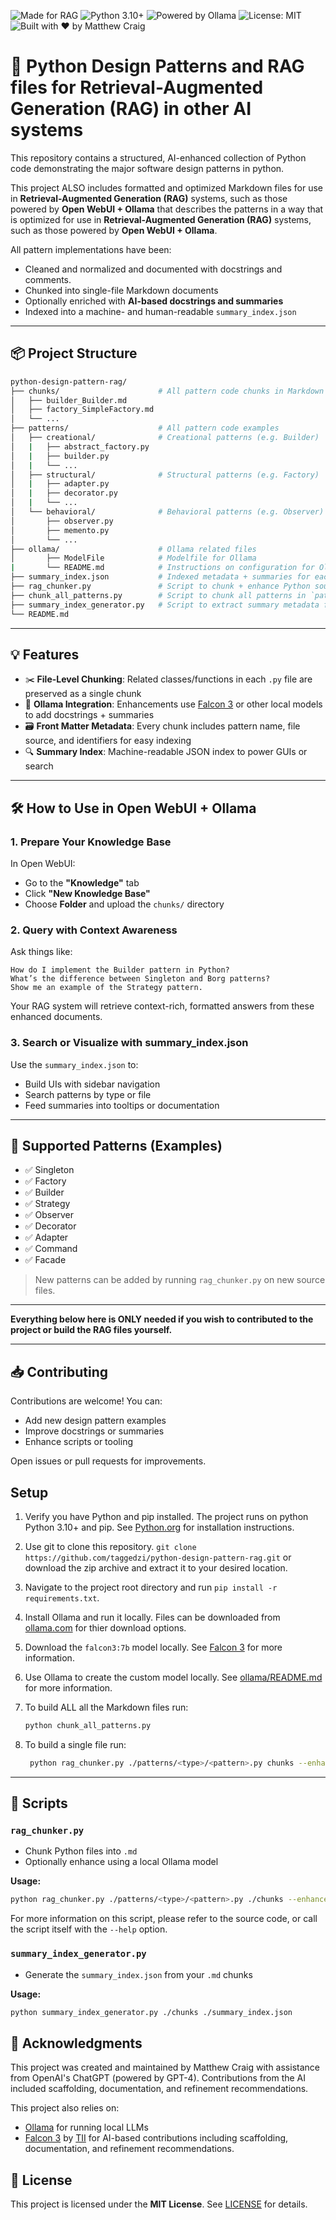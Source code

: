 ![Made for RAG](https://img.shields.io/badge/RAG-Ready-blueviolet)
![Python 3.10+](https://img.shields.io/badge/python-3.10+-blue)
![Powered by Ollama](https://img.shields.io/badge/Ollama-Compatible-blue)
![License: MIT](https://img.shields.io/badge/License-MIT-green.svg)
![Built with ❤️ by Matthew Craig](https://img.shields.io/badge/built%20with-%E2%9D%A4%EF%B8%8F%20by%20TaggedZi-orange)

# 🧠 Python Design Patterns and RAG files for Retrieval-Augmented Generation (RAG) in other AI systems

This repository contains a structured, AI-enhanced collection of Python code demonstrating the major software design patterns in python.

This project ALSO includes formatted and optimized Markdown files for use in **Retrieval-Augmented Generation (RAG)** systems, such as those powered by **Open WebUI + Ollama** that describes the patterns in a way that is optimized for use in **Retrieval-Augmented Generation (RAG)** systems, such as those powered by **Open WebUI + Ollama**.

All pattern implementations have been:

- Cleaned and normalized and documented with docstrings and comments.
- Chunked into single-file Markdown documents
- Optionally enriched with **AI-based docstrings and summaries**
- Indexed into a machine- and human-readable `summary_index.json`

---

## 📦 Project Structure

```bash
python-design-pattern-rag/
├── chunks/                      # All pattern code chunks in Markdown format
│   ├── builder_Builder.md
│   ├── factory_SimpleFactory.md
│   └── ...
├── patterns/                    # All pattern code examples
│   ├── creational/              # Creational patterns (e.g. Builder)
│   |   ├── abstract_factory.py
│   |   ├── builder.py
│   |   └── ...
│   ├── structural/              # Structural patterns (e.g. Factory)
│   |   ├── adapter.py
│   |   ├── decorator.py
│   |   └── ...
│   └── behavioral/              # Behavioral patterns (e.g. Observer)
│       ├── observer.py
│       ├── memento.py
│       └── ...
├── ollama/                      # Ollama related files
│       ├── ModelFile            # Modelfile for Ollama 
|       └── README.md            # Instructions on configuration for Ollama
├── summary_index.json           # Indexed metadata + summaries for each chunk
├── rag_chunker.py               # Script to chunk + enhance Python source files
├── chunk_all_patterns.py        # Script to chunk all patterns in `patterns/`
├── summary_index_generator.py   # Script to extract summary metadata from chunks
└── README.md
```

---

## 💡 Features

- ✂️ **File-Level Chunking**: Related classes/functions in each `.py` file are preserved as a single chunk
- 🧠 **Ollama Integration**: Enhancements use [Falcon 3](https://ollama.com/library/falcon3) or other local models to add docstrings + summaries
- 🗃️ **Front Matter Metadata**: Every chunk includes pattern name, file source, and identifiers for easy indexing
- 🔍 **Summary Index**: Machine-readable JSON index to power GUIs or search

---

## 🛠️ How to Use in Open WebUI + Ollama

### 1. **Prepare Your Knowledge Base**

In Open WebUI:

- Go to the **"Knowledge"** tab
- Click **"New Knowledge Base"**
- Choose **Folder** and upload the `chunks/` directory

### 2. **Query with Context Awareness**

Ask things like:

```text
How do I implement the Builder pattern in Python?
What’s the difference between Singleton and Borg patterns?
Show me an example of the Strategy pattern.
```

Your RAG system will retrieve context-rich, formatted answers from these enhanced documents.

### 3. **Search or Visualize with summary_index.json**

Use the `summary_index.json` to:

- Build UIs with sidebar navigation
- Search patterns by type or file
- Feed summaries into tooltips or documentation

---

## 🔄 Supported Patterns (Examples)

- ✅ Singleton
- ✅ Factory
- ✅ Builder
- ✅ Strategy
- ✅ Observer
- ✅ Decorator
- ✅ Adapter
- ✅ Command
- ✅ Facade

> New patterns can be added by running `rag_chunker.py` on new source files.

---

**Everything below here is ONLY needed if you wish to contributed to the project or build the RAG files yourself.**

---

## 📥 Contributing

Contributions are welcome! You can:

- Add new design pattern examples
- Improve docstrings or summaries
- Enhance scripts or tooling

Open issues or pull requests for improvements.

## Setup

1. Verify you have Python and pip installed. The project runs on python Python 3.10+ and pip. See [Python.org](https://www.python.org/) for installation instructions.

2. Use git to clone this repository. `git clone https://github.com/taggedzi/python-design-pattern-rag.git` or download the zip archive and extract it to your desired location.

3. Navigate to the project root directory and run `pip install -r requirements.txt`.

4. Install Ollama and run it locally. Files can be downloaded from [ollama.com](https://ollama.com/download) for thier download options.

5. Download the `falcon3:7b` model locally. See [Falcon 3](https://ollama.com/library/falcon3) for more information.

6. Use Ollama to create the custom model locally. See [ollama/README.md](./ollama/README.md) for more information.

7. To build ALL all the Markdown files run:
   ```bash
   python chunk_all_patterns.py
   ```

8. To build a single file run:
   ```bash
    python rag_chunker.py ./patterns/<type>/<pattern>.py chunks --enhance
   ```

---

## 🚀 Scripts

### `rag_chunker.py`

- Chunk Python files into `.md`
- Optionally enhance using a local Ollama model

**Usage:**

```bash
python rag_chunker.py ./patterns/<type>/<pattern>.py ./chunks --enhance
```

For more information on this script, please refer to the source code, or call the script itself with the `--help` option.

### `summary_index_generator.py`

- Generate the `summary_index.json` from your `.md` chunks

**Usage:**

```bash
python summary_index_generator.py ./chunks ./summary_index.json
```

## 🙏 Acknowledgments

This project was created and maintained by Matthew Craig with assistance from OpenAI's ChatGPT (powered by GPT-4). Contributions from the AI included scaffolding, documentation, and refinement recommendations.

This project also relies on:

- [Ollama](https://ollama.com) for running local LLMs
- [Falcon 3](https://ollama.com/library/falcon3) by [TII](https://www.tii.ae/ai-and-digital-science) for AI-based contributions including scaffolding, documentation, and refinement recommendations.

## 📄 License

This project is licensed under the **MIT License**. See [LICENSE](./LICENSE) for details.
